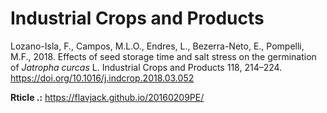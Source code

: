 # Industrial Crops and Products

Lozano-Isla, F., Campos, M.L.O., Endres, L., Bezerra-Neto, E., Pompelli, M.F., 2018. Effects of seed storage time and salt stress on the germination of *Jatropha curcas* L. Industrial Crops and Products 118, 214–224. https://doi.org/10.1016/j.indcrop.2018.03.052

**Rticle .:** https://flavjack.github.io/20160209PE/
